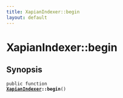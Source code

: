 ```yaml
---
title: XapianIndexer::begin
layout: default
---
```


# XapianIndexer::begin

## Synopsis

<code>public function <b><a href="XapianIndexer">XapianIndexer</a>::begin</b>()</code>

